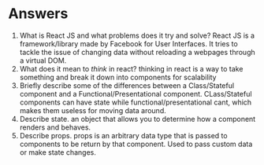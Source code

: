 # Answers

1.  What is React JS and what problems does it try and solve?
React JS is a framework/library made by Facebook for User Interfaces. It tries to tackle the issue of changing data without reloading a webpages through a virtual DOM.
1.  What does it mean to _think_ in react?
thinking in react is a way to take something and break it down into components for scalability
1.  Briefly describe some of the differences between a Class/Stateful component and a Functional/Presentational component.
CLass/Stateful components can have state while functional/presentational cant, which makes them useless for moving data around.
1.  Describe state.
an object that allows you to determine how a component renders and behaves.
1.  Describe props.
props is an arbitrary data type that is passed to components to be return by that component. Used to pass custom data or make state changes.